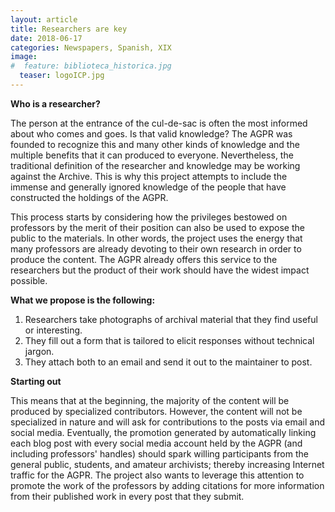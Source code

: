 ```yaml
---
layout: article
title: Researchers are key
date: 2018-06-17
categories: Newspapers, Spanish, XIX
image:
#  feature: biblioteca_historica.jpg
  teaser: logoICP.jpg
---
```

**Who is a researcher?**

The person at the entrance of the cul-de-sac is often the most informed about who comes and goes. Is that valid knowledge? The AGPR was founded to recognize this and many other kinds of knowledge and the multiple benefits that it can produced to everyone. Nevertheless, the traditional definition of the researcher and knowledge may be working against the Archive. This is why this project attempts to include the immense and generally ignored knowledge of the people that have constructed the holdings of the AGPR.

This process starts by considering how the privileges bestowed on professors by the merit of their position can also be used to expose the public to the materials. In other words, the project uses the energy that many professors are already devoting to their own research in order to produce the content. The AGPR already offers this service to the researchers but the product of their work should have the widest impact possible.

**What we propose is the following:**
1. Researchers take photographs of archival material that they find useful or interesting.
2. They fill out a form that is tailored to elicit responses without technical jargon.
3. They attach both to an email and send it out to the maintainer to post.

**Starting out**

This means that at the beginning, the majority of the content will be produced by specialized contributors. However, the content will not be specialized in nature and will ask for contributions to the posts via email and social media. Eventually, the promotion generated by automatically linking each blog post with every social media account held by the AGPR (and including professors' handles) should spark willing participants from the general public, students, and amateur archivists; thereby increasing Internet traffic for the AGPR. The project also wants to leverage this attention to promote the work of the professors by adding citations for more information from their published work in every post that they submit.   
